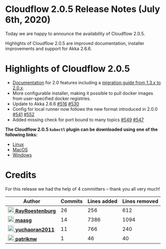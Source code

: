 # Cloudflow 2.0.5 Release Notes (July 6th, 2020)

Today we are happy to announce the availability of Cloudflow 2.0.5. 

Highlights of Cloudflow 2.0.5 are improved documentation, installer improvements and support for Akka 2.6.6.

# Highlights of Cloudflow 2.0.5
- [Documentation](https://cloudflow.io/docs/current/index.html) for 2.0 features including a [migration guide from 1.3.x to 2.0.x](https://cloudflow.io/docs/current/project-info/migration-1_3-2_0.html). 
- More configurable installer, making it possible to pull docker images from user-specified docker registries.
- Update to Akka 2.6.6 [#516](https://github.com/lightbend/cloudflow/issues/516) [#530](https://github.com/lightbend/cloudflow/pull/530)
- Config for local runner now follows the new format introduced in 2.0.0 [#541](https://github.com/lightbend/cloudflow/issues/541) [#552](https://github.com/lightbend/cloudflow/pull/552)
- Added missing check for port bound to many topics [#549](https://github.com/lightbend/cloudflow/issues/549) [#547](https://github.com/lightbend/cloudflow/pull/547)

**The Cloudflow 2.0.5 `kubectl` plugin can be downloaded using one of the following links:**

* [Linux](https://bintray.com/lightbend/cloudflow-cli/download_file?file_path=kubectl-cloudflow-2.0.5.510-18276ac-linux-amd64.tar.gz)
* [MacOS](https://bintray.com/lightbend/cloudflow-cli/download_file?file_path=kubectl-cloudflow-2.0.5.510-18276ac-darwin-amd64.tar.gz)
* [Windows](https://bintray.com/lightbend/cloudflow-cli/download_file?file_path=kubectl-cloudflow-2.0.5.510-18276ac-windows-amd64.tar.gz)

# Credits
For this release we had the help of 4 committers – thank you all very much!

| Author | Commits | Lines added | Lines removed |
| ------ | ------- | ----------- | ------------- |
| [<img width="20" alt="RayRoestenburg" src="https://avatars1.githubusercontent.com/u/156425?v=4&amp;s=40"/> **RayRoestenburg**](https://github.com/RayRoestenburg) | 26 | 256 | 612 |
| [<img width="20" alt="maasg" src="https://avatars3.githubusercontent.com/u/874997?v=4&amp;s=40"/> **maasg**](https://github.com/maasg) | 14 | 7386 | 1094 |
| [<img width="20" alt="yuchaoran2011" src="https://avatars0.githubusercontent.com/u/1168769?v=4&amp;s=40"/> **yuchaoran2011**](https://github.com/yuchaoran2011) | 11 | 766 | 240 |
| [<img width="20" alt="patriknw" src="https://avatars3.githubusercontent.com/u/336161?v=4&amp;s=40"/> **patriknw**](https://github.com/patriknw) | 1 | 46 | 40 |
